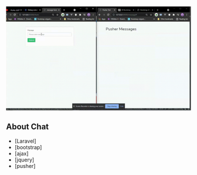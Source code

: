 ![alt text](https://github.com/rezaDstras/Real_Time_Chat/raw/main/new.gif)


## About Chat


- [Laravel]
- [bootstrap]
- [ajax]
- [jquery]
- [pusher]



